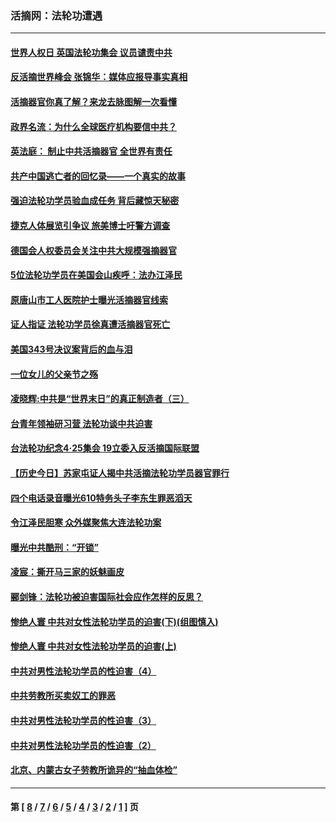 ### 活摘网：法轮功遭遇
---
#### [世界人权日 英国法轮功集会 议员谴责中共](../../pages/nf5881/n13431763.md?06130430) 
#### [反活摘世界峰会 张锦华：媒体应报导事实真相](../../pages/nf5881/n13278502.md?06130430) 
#### [活摘器官你真了解？来龙去脉图解一次看懂](../../pages/nf5881/n13013820.md?06130430) 
#### [政界名流：为什么全球医疗机构要信中共？](../../pages/nf5881/n11945479.md?06130430) 
#### [英法庭： 制止中共活摘器官 全世界有责任](../../pages/nf5881/n11330691.md?06130430) 
#### [共产中国逃亡者的回忆录——一个真实的故事](../../pages/nf5881/n10918649.md?06130430) 
#### [强迫法轮功学员验血成任务 背后藏惊天秘密](../../pages/nf5881/n4252384.md?06130430) 
#### [捷克人体展览引争议 旅美博士吁警方调查](../../pages/nf5881/n9429187.md?06130430) 
#### [德国会人权委员会关注中共大规模强摘器官](../../pages/nf5881/n8418950.md?06130430) 
#### [5位法轮功学员在美国会山疾呼：法办江泽民](../../pages/nf5881/n8101519.md?06130430) 
#### [原唐山市工人医院护士曝光活摘器官线索](../../pages/nf5881/n8076384.md?06130430) 
#### [证人指证 法轮功学员徐真遭活摘器官死亡](../../pages/nf5881/n8042467.md?06130430) 
#### [美国343号决议案背后的血与泪](../../pages/nf5881/n8020684.md?06130430) 
#### [一位女儿的父亲节之殇](../../pages/nf5881/n8014122.md?06130430) 
#### [凌晓辉:中共是“世界末日”的真正制造者（三）](../../pages/nf5881/n4210333.md?06130430) 
#### [台青年领袖研习营 法轮功谈中共迫害](../../pages/nf5881/n4141857.md?06130430) 
#### [台法轮功纪念4‧25集会 19立委入反活摘国际联盟](../../pages/nf5881/n4141821.md?06130430) 
#### [【历史今日】苏家屯证人揭中共活摘法轮功学员器官罪行](../../pages/nf5881/n4135912.md?06130430) 
#### [四个电话录音曝光610特务头子李东生罪恶滔天](../../pages/nf5881/n4040060.md?06130430) 
#### [令江泽民胆寒 众外媒聚焦大连法轮功案](../../pages/nf5881/n3932671.md?06130430) 
#### [曝光中共酷刑：“开锁”](../../pages/nf5881/n3889373.md?06130430) 
#### [凌宸：撕开马三家的妖魅画皮](../../pages/nf5881/n3849369.md?06130430) 
#### [郦剑锋：法轮功被迫害国际社会应作怎样的反思？](../../pages/nf5881/n3824560.md?06130430) 
#### [惨绝人寰 中共对女性法轮功学员的迫害(下)(组图慎入)](../../pages/nf5881/n3816285.md?06130430) 
#### [惨绝人寰 中共对女性法轮功学员的迫害(上)](../../pages/nf5881/n3815374.md?06130430) 
#### [中共对男性法轮功学员的性迫害（4）](../../pages/nf5881/n3769144.md?06130430) 
#### [中共劳教所买卖奴工的罪恶](../../pages/nf5881/n3769378.md?06130430) 
#### [中共对男性法轮功学员的性迫害（3）](../../pages/nf5881/n3768231.md?06130430) 
#### [中共对男性法轮功学员的性迫害（2）](../../pages/nf5881/n3767211.md?06130430) 
#### [北京、内蒙古女子劳教所诡异的“抽血体检”](../../pages/nf5881/n3753158.md?06130430) 

---
#### 第 [ [8](./8.md?06130430) / [7](./7.md?06130430) / [6](./6.md?06130430) / [5](./5.md?06130430) / [4](./4.md?06130430) / [3](./3.md?06130430) / [2](./2.md?06130430) / [1](./1.md?06130430) ] 页
